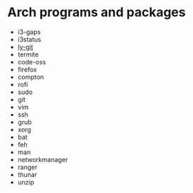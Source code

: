 # Arch programs and packages

- i3-gaps
- i3status
- [ly-git](https://github.com/cylgom/ly)
- termite
- code-oss
- firefox
- compton
- rofi
- sudo
- git
- vim
- ssh
- grub
- xorg
- bat
- feh
- man
- networkmanager
- ranger
- thunar
- unzip
